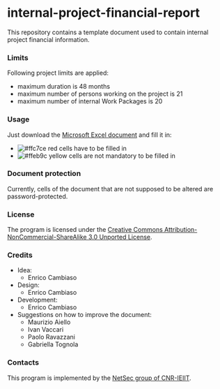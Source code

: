 # internal-project-financial-report

This repository contains a template document used to contain internal project financial information.

### Limits ###

Following project limits are applied:
- maximum duration is 48 months
- maximum number of persons working on the project is 21
- maximum number of internal Work Packages is 20

### Usage ###

Just download the [Microsoft Excel document](https://github.com/netsecgroupcnr/internal-project-financial-report/blob/master/ResearchProject_PersonnelBudget.xlsx) and fill it in:
- ![#ffc7ce](https://via.placeholder.com/15/ffc7ce/000000?text=+) red cells have to be filled in
- ![#ffeb9c](https://via.placeholder.com/15/ffeb9c/000000?text=+) yellow cells are not mandatory to be filled in

### Document protection ###

Currently, cells of the document that are not supposed to be altered are password-protected.

### License ###

The program is licensed under the [Creative Commons Attribution-NonCommercial-ShareAlike 3.0 Unported License](http://creativecommons.org/licenses/by-nc-sa/3.0/).

### Credits ###

* Idea:
  * Enrico Cambiaso
* Design:
  * Enrico Cambiaso
* Development:
  * Enrico Cambiaso
* Suggestions on how to improve the document:
  * Maurizio Aiello
  * Ivan Vaccari
  * Paolo Ravazzani
  * Gabriella Tognola

### Contacts ###

This program is implemented by the [NetSec group of CNR-IEIIT](http://www.netsec.ieiit.cnr.it).
